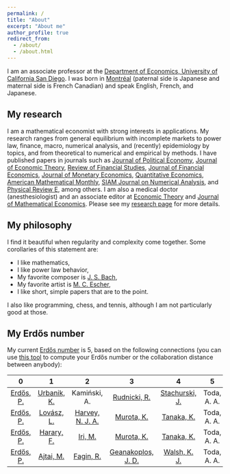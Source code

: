 ```yaml
---
permalink: /
title: "About"
excerpt: "About me"
author_profile: true
redirect_from: 
  - /about/
  - /about.html
---
```


I am an associate professor at the [Department of Economics, University of California San Diego](http://economics.ucsd.edu/). I was born in [Montréal](https://en.wikipedia.org/wiki/Montreal) (paternal side is Japanese and maternal side is French Canadian) and speak English, French, and Japanese.

## My research
I am a mathematical economist with strong interests in applications. My research ranges from general equilibrium with incomplete markets to power law, finance, macro, numerical analysis, and (recently) epidemiology by topics, and from theoretical to numerical and empirical by methods. I have published papers in journals such as [Journal of Political Economy](https://www.journals.uchicago.edu/toc/jpe/current), [Journal of Economic Theory](https://www.journals.elsevier.com/journal-of-economic-theory), [Review of Financial Studies](https://academic.oup.com/rfs), [Journal of Financial Economics](https://www.journals.elsevier.com/journal-of-financial-economics), [Journal of Monetary Economics](https://www.journals.elsevier.com/journal-of-monetary-economics), [Quantitative Economics](http://qeconomics.org/ojs/index.php/qe), [American Mathematical Monthly](https://www.maa.org/press/periodicals/american-mathematical-monthly), [SIAM Journal on Numerical Analysis](https://www.siam.org/publications/journals/siam-journal-on-numerical-analysis-sinum), and [Physical Review E](https://journals.aps.org/pre/), among others. I am also a medical doctor (anesthesiologist) and an associate editor at [Economic Theory](https://www.springer.com/journal/199) and [Journal of Mathematical Economics](https://www.journals.elsevier.com/journal-of-mathematical-economics). Please see my [research page](/research/) for more details.

## My philosophy
I find it beautiful when regularity and complexity come together. Some corollaries of this statement are:

- I like mathematics,
- I like power law behavior,
- My favorite composer is [J. S. Bach](https://en.wikipedia.org/wiki/Johann_Sebastian_Bach),
- My favorite artist is [M. C. Escher](https://mcescher.com/),
- I like short, simple papers that are to the point.

I also like programming, chess, and tennis, although I am not particularly good at those.

## My Erdős number
My current [Erdős number](http://en.wikipedia.org/wiki/Erd%C5%91s_number) is 5, based on the following connections (you can use [this tool](https://mathscinet.ams.org/mathscinet/freeTools.html) to compute your Erdős number or the collaboration distance between anybody):

| 0 | 1 |	2 | 3 |	4 |	5 |
| :---: | :---: | :---: | :---: | :---: | :---: |
| [Erdős, P.][Erdos] |	[Urbanik, K.](https://en.wikipedia.org/wiki/Kazimierz_Urbanik) |	Kamiński, A. |	[Rudnicki, R.](https://www.impan.pl/~rudnicki/) |	[Stachurski, J.](http://johnstachurski.net/) |	Toda, A. A. |
| [Erdős, P.][Erdos] |	[Lovász, L.](http://www.cs.elte.hu/~lovasz/) |	[Harvey, N. J. A.](https://www.cs.ubc.ca/~nickhar/) |	[Murota, K.](http://www.comp.tmu.ac.jp/kzmurota/index.en.html) |	[Tanaka, K.](https://sites.google.com/site/ketanakahp/) |	Toda, A. A. |
| [Erdős, P.][Erdos] |	[Harary, F.](https://en.wikipedia.org/wiki/Frank_Harary) |	[Iri, M.](https://simple.wikipedia.org/wiki/Masao_Iri) |	[Murota, K.](http://www.comp.tmu.ac.jp/kzmurota/index.en.html) |	[Tanaka, K.](https://sites.google.com/site/ketanakahp/) |	Toda, A. A. |
| [Erdős, P.][Erdos] |	[Ajtai, M.](https://en.wikipedia.org/wiki/Mikl%C3%B3s_Ajtai) |	[Fagin, R.](https://en.wikipedia.org/wiki/Ronald_Fagin) |	[Geanakoplos, J. D.](https://economics.yale.edu/people/faculty/john-geanakoplos) |	[Walsh, K. J.](https://sites.google.com/site/kieranjameswalsh/) |	Toda, A. A. |

[Erdos]: http://en.wikipedia.org/wiki/Paul_Erd%C5%91s
